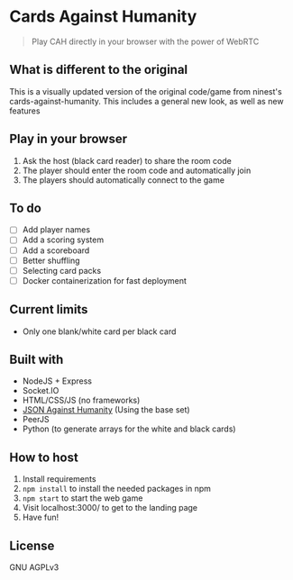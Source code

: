 # Cards Against Humanity
> Play CAH directly in your browser with the power of WebRTC

## What is different to the original
This is a visually updated version of the original code/game from ninest's cards-against-humanity. This includes a general new look, as well as new features


## Play in your browser
1. Ask the host (black card reader) to share the room code
2. The player should enter the room code and automatically join
3. The players should automatically connect to the game

## To do
- [ ] Add player names
- [ ] Add a scoring system
- [ ] Add a scoreboard
- [ ] Better shuffling
- [ ] Selecting card packs
- [ ] Docker containerization for fast deployment

## Current limits
- Only one blank/white card per black card

## Built with
- NodeJS + Express
- Socket.IO
- HTML/CSS/JS (no frameworks)
- [JSON Against Humanity](https://www.crhallberg.com/cah/) (Using the base set)
- PeerJS
- Python (to generate arrays for the white and black cards)

## How to host
1. Install requirements
2. `npm install` to install the needed packages in npm
3. `npm start` to start the web game
4. Visit localhost:3000/ to get to the landing page
5. Have fun!

## License
GNU AGPLv3
